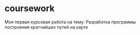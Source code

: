 # coursework
Моя первая курсовая работа на тему: Разработка программы построения кратчайших путей на карте 

